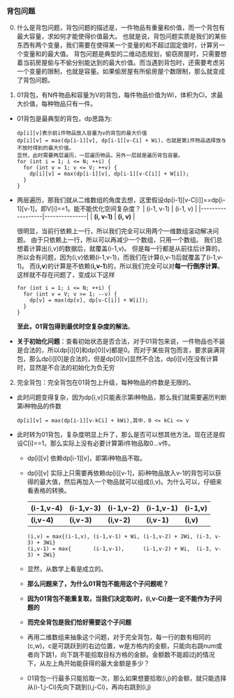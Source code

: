 ### 背包问题
0. 什么是背包问题，背包问题的描述是，一件物品有重量和价值，而一个背包有最大容量，求如何才能使得价值最大。
也就是说，背包问题实质是我们的某些东西有两个变量，我们需要在使得某一个变量的和不超过固定值时，计算另一个变量和的最大值。
背包问题是典型的二维动态规划，偷窃房屋时，只需要想着当前房屋偷与不偷分别能达到的最大价值。而当遇到背包时，还需要考虑另一个变量的限制，也就是容量。如果偷房屋有所偷房屋个数限制，那么就变成了背包问题。

1. 01背包，有N件物品和容量为V的背包，每件物品价值为Wi，体积为Ci，求最大价值，每种物品只有一件。
  * 01背包是最典型的背包，dp思路为:
    ```
    dp[i][v]表示前i件物品放入容量为v的背包的最大价值
    dp[i][v] = max(dp[i-1][v], dp[i-1][v-Ci] + Wi)，也就是第i件物品选择放与不放时得到的最大价值。
    显然，此时需要两层遍历，一层遍历物品，另外一层就是遍历背包容量。
    for (int i = 1; i <= N; ++i) {
      for (int v = 1; v <= V; ++v) {
        dp[i][v] = max(dp[i-1][v], dp[i-1][v-C[i]] + W[i]);
      }
    }
    ```
  * 两层遍历，那我们就从二维数组的角度去想，这里假设dp[i-1][v-C[i]]==dp[i-1][v-1]，即V[i]==1。能不能优化空间复杂度？
    |  (i-1, v-1)      |  (i-1, v)     |
    |------------------|---------------|
    |   **(i, v-1)**   |   **(i, v)**  |

    很明显，当前行依赖上一行，所以我们完全可以用两个一维数组滚动解决问题。
    由于只依赖上一行，所以可以再减少一个数组，只用一个数组。
    我们总想着计算出(i,v)的数据后，就覆盖(i-1,v)。
    但是每一行都是从前往后计算的，所以会有问题，因为(i,v)依赖(i-1,v-1)，而我们在计算(i,v-1)后就覆盖了(i-1,v-1)。
    而(**i,v**)的计算是不依赖(**i,v-1**)的，所以我们完全可以对**每一行倒序计算**。这样就不存在问题了，变成以下这样
    ```
    for (int i = 1; i <= N; ++i) {
      for (int v = V; v >= 1; --v) {
        dp[v] = max(dp[v], dp[v-C[i]] + W[i]);
      }
    }
    ```
    **至此，01背包得到最优时空复杂度的解法**。
  * **关于初始化问题**：查看初始状态是否合法，对于01背包来说，一件物品也不装是合法的，所以dp[i][0]和dp[0][v]都是0。而对于某些背包而言，要求装满背包，那么dp[i][0]是合法的，但是dp[0][v]显然不合法，dp[i][v]在没有计算时，显然是不合法的初始化为负无穷

2. 完全背包：完全背包在01背包上升级，每种物品的件数是无限的。
  * 此时问题变得复杂，因为dp[i,v]只能表示第i种物品，那么我们就需要遍历判断第i种物品的件数
    ```
    dp[i][v] = max(dp[i-1][v-kCi] + kWi),其中，0 <= kCi <= v
    ```
  * 此时转为01背包，复杂度明显上升了，那么是否可以想其他方法。现在还是假设C[i]==1，那么实际上没有必要计算第i件物品取0...v件。
    * dp[i][v] 依赖dp[i-1][v]，即第i种物品不取。
    * dp[i][v] 实际上只需要再依赖dp[i][v-1]，前i种物品放入v-1的背包可以获得的最大值，然后再加入一个物品就可以组成(i,v)。为什么可以，仔细来看表格的转换。
    
      | (i-1,v-4) | (i-1,v-3) | (i-1,v-2)  | (i-1,v-1)  | (i-1,v) |
      |-----------|-----------|------------|------------|---------|
      |**(i,v-4)**|**(i,v-3)**|**(i,v-2)** |**(i,v-1)** |**(i,v)**|
      ```
      (i,v) = max{(i-1,v), (i-1,v-1) + Wi, (i-1,v-2) + 2Wi, (i-3, v-3) + 3Wi}
      (i,v-1) = max{       (i-1,v-1),      (i-1,v-2) + Wi,  (i-3, v-3) + 2Wi}
      ```
    * 显然，从数学上看是成立的。
    * **那么问题来了，为什么01背包不能用这个子问题呢？**
    * **因为01背包不能重复取，当我们决定取i时，(i,v-Ci)是一定不能作为子问题的**
    * **而完全背包是我们恰好需要这个子问题**
    * 再用二维数组来抽象这个问题，对于完全背包，每一行的数有相同的(c,w)，c是可跳跃到的右边位置，w是方格内的金额，只能向右跳num或者向下跳1，向下跳不能拾取目标方格的金额。金额数不能超过j的情况下，从左上角开始能获得的最大金额是多少？
    * 01背包一行最多只能拾取一次，那么如果想要拾取(i,j)的金额，就只能选择从(i-1,j-Ci)先向下跳到(i,j-Ci)，再向右跳到(i,j)





